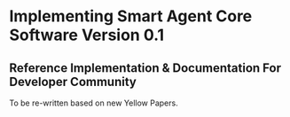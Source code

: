 # Implementing Smart Agent Core Software Version 0.1
## Reference Implementation & Documentation For Developer Community

To be re-written based on new Yellow Papers.